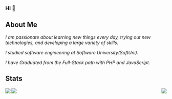 ### Hi 👋

## About Me

*I am passionate about learning new things every day, trying out new technologies, and developing a large variety of skills.*

*I studied software engineering at Software University(SoftUni).*

*I have Graduated from the Full-Stack path with PHP and JavaScript.*

## Stats

<div>
    <img align="right" src="https://github-readme-stats.vercel.app/api/top-langs/?username=tonyhristov&theme=nightowl" />
</div>

<div>
    <img align="left" src="https://github-readme-stats.vercel.app/api?username=tonyhristov&count_private=true&show_icons=true&theme=nightowl" />
</div>

<div>
    <img align="left" src="https://github-readme-stats.vercel.app/api/wakatime?username=tonyhristov&theme=nightowl" />
</div>
